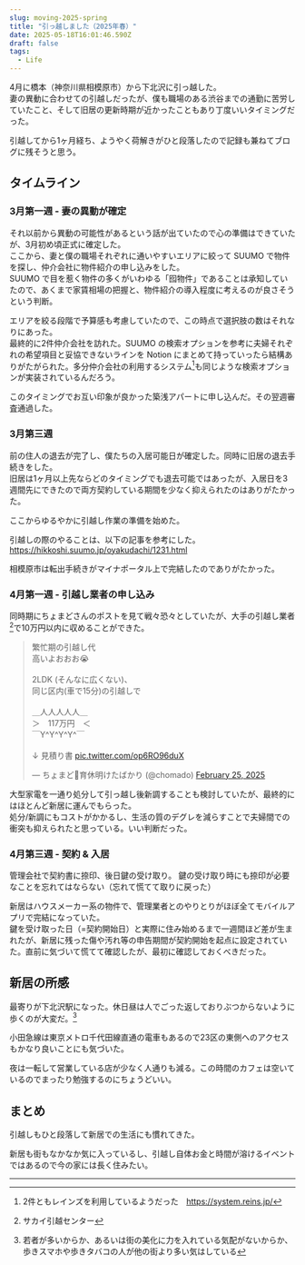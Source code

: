 ```yaml
---
slug: moving-2025-spring
title: "引っ越しました（2025年春）"
date: 2025-05-18T16:01:46.590Z 
draft: false
tags:
  - Life
---
```


4月に橋本（神奈川県相模原市）から下北沢に引っ越した。  
妻の異動に合わせての引越しだったが、僕も職場のある渋谷までの通勤に苦労していたこと、そして旧居の更新時期が近かったこともあり丁度いいタイミングだった。

引越してから1ヶ月経ち、ようやく荷解きがひと段落したので記録も兼ねてブログに残そうと思う。

## タイムライン

### 3月第一週 - 妻の異動が確定

それ以前から異動の可能性があるという話が出ていたので心の準備はできていたが、3月初め頃正式に確定した。  
ここから、妻と僕の職場それぞれに通いやすいエリアに絞って SUUMO で物件を探し、仲介会社に物件紹介の申し込みをした。  
SUUMO で目を惹く物件の多くがいわゆる「囮物件」であることは承知していたので、あくまで家賃相場の把握と、物件紹介の導入程度に考えるのが良さそうという判断。

エリアを絞る段階で予算感も考慮していたので、この時点で選択肢の数はそれなりにあった。  
最終的に2件仲介会社を訪れた。SUUMO の検索オプションを参考に夫婦それぞれの希望項目と妥協できないラインを Notion にまとめて持っていったら結構ありがたがられた。多分仲介会社の利用するシステム[^march-1]も同じような検索オプションが実装されているんだろう。

このタイミングでお互い印象が良かった築浅アパートに申し込んだ。その翌週審査通過した。

### 3月第三週

前の住人の退去が完了し、僕たちの入居可能日が確定した。同時に旧居の退去手続きをした。  
旧居は1ヶ月以上先ならどのタイミングでも退去可能ではあったが、入居日を3週間先にできたので両方契約している期間を少なく抑えられたのはありがたかった。

ここからゆるやかに引越し作業の準備を始めた。

引越しの際のやることは、以下の記事を参考にした。  
https://hikkoshi.suumo.jp/oyakudachi/1231.html

相模原市は転出手続きがマイナポータル上で完結したのでありがたかった。

### 4月第一週 - 引越し業者の申し込み

同時期にちょまどさんのポストを見て戦々恐々としていたが、大手の引越し業者[^april-1]で10万円以内に収めることができた。

<blockquote class="twitter-tweet"><p lang="ja" dir="ltr">繁忙期の引越し代 <br>高いよおおお😭<br><br>2LDK (そんなに広くない)、<br>同じ区内(車で15分)の引越しで<br><br>＿人人人人人＿<br>＞　117万円　＜<br>￣Y^Y^Y^Y^￣<br><br>↓ 見積り書 <a href="https://t.co/op6RO96duX">pic.twitter.com/op6RO96duX</a></p>&mdash; ちょまど🦕育休明けたばかり (@chomado) <a href="https://twitter.com/chomado/status/1894230641933537617?ref_src=twsrc%5Etfw">February 25, 2025</a></blockquote> <script async src="https://platform.twitter.com/widgets.js" charset="utf-8"></script>

大型家電を一通り処分して引っ越し後新調することも検討していたが、最終的にはほとんど新居に運んでもらった。  
処分/新調にもコストがかかるし、生活の質のデグレを減らすことで夫婦間での衝突も抑えられたと思っている。いい判断だった。

### 4月第三週 - 契約 & 入居

管理会社で契約書に捺印、後日鍵の受け取り。
鍵の受け取り時にも捺印が必要なことを忘れてはならない（忘れて慌てて取りに戻った）

新居はハウスメーカー系の物件で、管理業者とのやりとりがほぼ全てモバイルアプリで完結になっていた。  
鍵を受け取った日（=契約開始日）と実際に住み始めるまで一週間ほど差が生まれたが、新居に残った傷や汚れ等の申告期間が契約開始を起点に設定されていた。直前に気づいて慌てて確認したが、最初に確認しておくべきだった。

## 新居の所感

最寄りが下北沢駅になった。休日昼は人でごった返しておりぶつからないように歩くのが大変だ。[^shimokitazawa-1]

小田急線は東京メトロ千代田線直通の電車もあるので23区の東側へのアクセスもかなり良いことにも気づいた。

夜は一転して営業している店が少なく人通りも減る。この時間のカフェは空いているのでまったり勉強するのにちょうどいい。


## まとめ

引越しもひと段落して新居での生活にも慣れてきた。

新居も街もなかなか気に入っているし、引越し自体お金と時間が溶けるイベントではあるので今の家には長く住みたい。

----

[^march-1]: 2件ともレインズを利用しているようだった　https://system.reins.jp/
[^april-1]: サカイ引越センター
[^shimokitazawa-1]: 若者が多いからか、あるいは街の美化に力を入れている気配がないからか、歩きスマホや歩きタバコの人が他の街より多い気はしている
